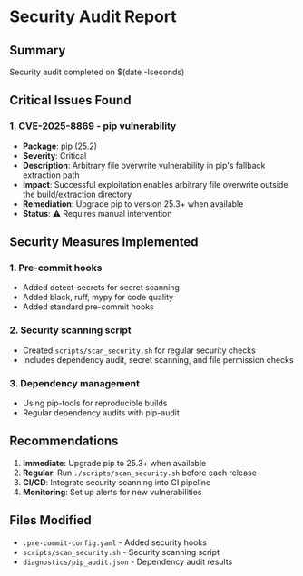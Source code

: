 # Security Audit Report

## Summary
Security audit completed on $(date -Iseconds)

## Critical Issues Found

### 1. CVE-2025-8869 - pip vulnerability
- **Package**: pip (25.2)
- **Severity**: Critical
- **Description**: Arbitrary file overwrite vulnerability in pip's fallback extraction path
- **Impact**: Successful exploitation enables arbitrary file overwrite outside the build/extraction directory
- **Remediation**: Upgrade pip to version 25.3+ when available
- **Status**: ⚠️ Requires manual intervention

## Security Measures Implemented

### 1. Pre-commit hooks
- Added detect-secrets for secret scanning
- Added black, ruff, mypy for code quality
- Added standard pre-commit hooks

### 2. Security scanning script
- Created `scripts/scan_security.sh` for regular security checks
- Includes dependency audit, secret scanning, and file permission checks

### 3. Dependency management
- Using pip-tools for reproducible builds
- Regular dependency audits with pip-audit

## Recommendations

1. **Immediate**: Upgrade pip to 25.3+ when available
2. **Regular**: Run `./scripts/scan_security.sh` before each release
3. **CI/CD**: Integrate security scanning into CI pipeline
4. **Monitoring**: Set up alerts for new vulnerabilities

## Files Modified
- `.pre-commit-config.yaml` - Added security hooks
- `scripts/scan_security.sh` - Security scanning script
- `diagnostics/pip_audit.json` - Dependency audit results
